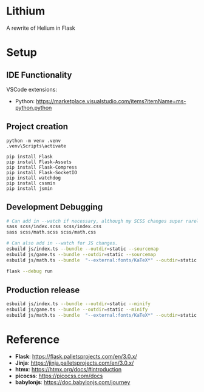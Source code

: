 # Lithium
A rewrite of Helium in Flask

# Setup

## IDE Functionality
VSCode extensions:
- Python: https://marketplace.visualstudio.com/items?itemName=ms-python.python

## Project creation
```batch
python -m venv .venv
.venv\Scripts\activate
```

```batch
pip install Flask
pip install Flask-Assets
pip install Flask-Compress
pip install Flask-SocketIO
pip install watchdog
pip install cssmin
pip install jsmin
```

## Development Debugging
```bash
# Can add in --watch if necessary, although my SCSS changes super rarely.
sass scss/index.scss scss/index.css
sass scss/math.scss scss/math.css

# Can also add in --watch for JS changes.
esbuild js/index.ts --bundle --outdir=static --sourcemap
esbuild js/game.ts --bundle --outdir=static --sourcemap
esbuild js/math.ts --bundle  "--external:fonts/KaTeX*" --outdir=static --sourcemap 

flask --debug run
```

## Production release
```bash
esbuild js/index.ts --bundle --outdir=static --minify
esbuild js/game.ts --bundle --outdir=static --minify
esbuild js/math.ts --bundle  "--external:fonts/KaTeX*" --outdir=static --minify
```

# Reference
- **Flask**: https://flask.palletsprojects.com/en/3.0.x/
- **Jinja**: https://jinja.palletsprojects.com/en/3.0.x/
- **htmx**: https://htmx.org/docs/#introduction
- **picocss**: https://picocss.com/docs
- **babylonjs**: https://doc.babylonjs.com/journey

